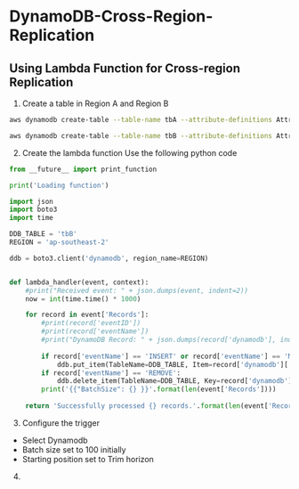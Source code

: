 # DynamoDB-Cross-Region-Replication

## Using Lambda Function for Cross-region Replication
1. Create a table in Region A and Region B
```sh
aws dynamodb create-table --table-name tbA --attribute-definitions AttributeName=ID,AttributeType=S --key-schema AttributeName=ID,KeyType=HASH --provisioned-throughput ReadCapacityUnits=10,WriteCapacityUnits=10 --region us-east-1

aws dynamodb create-table --table-name tbB --attribute-definitions AttributeName=ID,AttributeType=S --key-schema AttributeName=ID,KeyType=HASH --provisioned-throughput ReadCapacityUnits=10,WriteCapacityUnits=10 --region ap-southeast-2
```

2. Create the lambda function
Use the following python code
```python
from __future__ import print_function

print('Loading function')

import json
import boto3
import time

DDB_TABLE = 'tbB'
REGION = 'ap-southeast-2'

ddb = boto3.client('dynamodb', region_name=REGION)


def lambda_handler(event, context):
    #print("Received event: " + json.dumps(event, indent=2))
    now = int(time.time() * 1000)

    for record in event['Records']:
        #print(record['eventID'])
        #print(record['eventName'])
        #print("DynamoDB Record: " + json.dumps(record['dynamodb'], indent=2))
        
        if record['eventName'] == 'INSERT' or record['eventName'] == 'MODIFY':
            ddb.put_item(TableName=DDB_TABLE, Item=record['dynamodb']['NewImage'])
        if record['eventName'] == 'REMOVE':
            ddb.delete_item(TableName=DDB_TABLE, Key=record['dynamodb']['Keys'])
        print('{{"BatchSize": {} }}'.format(len(event['Records'])))
        
    return 'Successfully processed {} records.'.format(len(event['Records']))
```

3. Configure the trigger
- Select Dynamodb
- Batch size set to 100 initially
- Starting position set to Trim horizon

4. 
